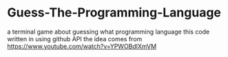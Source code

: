 # Guess-The-Programming-Language
a terminal game about guessing what programming language this code written in using github API the idea comes from https://www.youtube.com/watch?v=YPWOBdlXmVM
